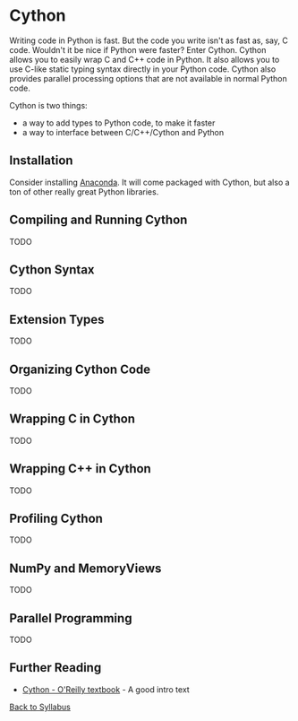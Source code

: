 # Cython

Writing code in Python is fast. But the code you write isn't as fast as, say, C code. Wouldn't it be nice if Python were faster? Enter Cython. Cython allows you to easily wrap C and C++ code in Python. It also allows you to use C-like static typing syntax directly in your Python code. Cython also provides parallel processing options that are not available in normal Python code.

Cython is two things:

* a way to add types to Python code, to make it faster
* a way to interface between C/C++/Cython and Python


## Installation

Consider installing [Anaconda](http://docs.continuum.io/anaconda/install.html). It will come packaged with Cython, but also a ton of other really great Python libraries.


## Compiling and Running Cython

TODO


## Cython Syntax

TODO


## Extension Types

TODO


## Organizing Cython Code

TODO


## Wrapping C in Cython

TODO


## Wrapping C++ in Cython

TODO


## Profiling Cython

TODO


## NumPy and MemoryViews

TODO


## Parallel Programming

TODO


## Further Reading

 * [Cython - O'Reilly textbook](https://www.amazon.com/Cython-Programmers-Kurt-W-Smith/dp/1491901551/ref=sr_1_1?ie=UTF8&qid=1523792400&sr=8-1&keywords=cython+o%27reilly) - A good intro text
 

[Back to Syllabus](../../README.md)
